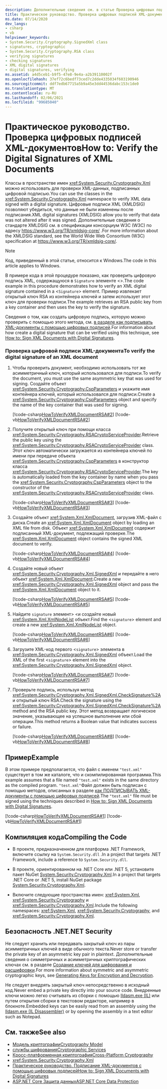 ```yaml
---
description: Дополнительные сведения см. в статье Проверка цифровых подписей XML-документов.
title: Практическое руководство. Проверка цифровых подписей XML-документов
ms.date: 07/14/2020
dev_langs:
- csharp
- vb
helpviewer_keywords:
- System.Security.Cryptography.SignedXml class
- signatures, cryptographic
- System.Security.Cryptography.RSA class
- verifying signatures
- checking signatures
- XML digital signatures
- digital signatures, verifying
ms.assetid: a4d5ceb1-b9f5-47e8-9e4a-a2b39110002f
ms.openlocfilehash: 37ef72c6bedf73ced7c2dde4335034f603190946
ms.sourcegitcommit: ddf7edb67715a5b9a45e3dd44536dabc153c1de0
ms.translationtype: MT
ms.contentlocale: ru-RU
ms.lasthandoff: 02/06/2021
ms.locfileid: "99685040"
---
```

# <a name="how-to-verify-the-digital-signatures-of-xml-documents"></a><span data-ttu-id="ed52b-103">Практическое руководство. Проверка цифровых подписей XML-документов</span><span class="sxs-lookup"><span data-stu-id="ed52b-103">How to: Verify the Digital Signatures of XML Documents</span></span>

<span data-ttu-id="ed52b-104">Классы в пространстве имен <xref:System.Security.Cryptography.Xml> можно использовать для проверки XML-данных, подписанных цифровой подписью.</span><span class="sxs-lookup"><span data-stu-id="ed52b-104">You can use the classes in the <xref:System.Security.Cryptography.Xml> namespace to verify XML data signed with a digital signature.</span></span> <span data-ttu-id="ed52b-105">Цифровые подписи XML (XMLDSIG) позволяют убедиться, что данные не были изменены после подписания.</span><span class="sxs-lookup"><span data-stu-id="ed52b-105">XML digital signatures (XMLDSIG) allow you to verify that data was not altered after it was signed.</span></span> <span data-ttu-id="ed52b-106">Дополнительные сведения о стандарте XMLDSIG см. в спецификации консорциум W3C (W3C) по адресу <https://www.w3.org/TR/xmldsig-core/> .</span><span class="sxs-lookup"><span data-stu-id="ed52b-106">For more information about the XMLDSIG standard, see the World Wide Web Consortium (W3C) specification at <https://www.w3.org/TR/xmldsig-core/>.</span></span>
  
> [!NOTE]
> <span data-ttu-id="ed52b-107">Код, приведенный в этой статье, относится к Windows.</span><span class="sxs-lookup"><span data-stu-id="ed52b-107">The code in this article applies to Windows.</span></span>

<span data-ttu-id="ed52b-108">В примере кода в этой процедуре показано, как проверить цифровую подпись XML, содержащуюся в `Signature` элементе <>.</span><span class="sxs-lookup"><span data-stu-id="ed52b-108">The code example in this procedure demonstrates how to verify an XML digital signature contained in a <`Signature`> element.</span></span>  <span data-ttu-id="ed52b-109">Пример извлекает открытый ключ RSA из контейнера ключей и затем использует этот ключ для проверки подписи.</span><span class="sxs-lookup"><span data-stu-id="ed52b-109">The example retrieves an RSA public key from a key container and then uses the key to verify the signature.</span></span>  
  
<span data-ttu-id="ed52b-110">Сведения о том, как создать цифровую подпись, которую можно проверить с помощью этого метода, см. [в разделе как подписывать XML-документы с помощью цифровых подписей](how-to-sign-xml-documents-with-digital-signatures.md).</span><span class="sxs-lookup"><span data-stu-id="ed52b-110">For information about how create a digital signature that can be verified using this technique, see [How to: Sign XML Documents with Digital Signatures](how-to-sign-xml-documents-with-digital-signatures.md).</span></span>  
  
### <a name="to-verify-the-digital-signature-of-an-xml-document"></a><span data-ttu-id="ed52b-111">Проверка цифровой подписи XML-документа</span><span class="sxs-lookup"><span data-stu-id="ed52b-111">To verify the digital signature of an XML document</span></span>  
  
1. <span data-ttu-id="ed52b-112">Чтобы проверить документ, необходимо использовать тот же асимметричный ключ, который использовался для подписи.</span><span class="sxs-lookup"><span data-stu-id="ed52b-112">To verify the document, you must use the same asymmetric key that was used for signing.</span></span>  <span data-ttu-id="ed52b-113">Создайте объект <xref:System.Security.Cryptography.CspParameters> и укажите имя контейнера ключей, который использовался для подписи.</span><span class="sxs-lookup"><span data-stu-id="ed52b-113">Create a <xref:System.Security.Cryptography.CspParameters> object and specify the name of the key container that was used for signing.</span></span>  
  
     [!code-csharp[HowToVerifyXMLDocumentRSA#2](../../../samples/snippets/csharp/VS_Snippets_CLR/HowToVerifyXMLDocumentRSA/cs/sample.cs#2)]
     [!code-vb[HowToVerifyXMLDocumentRSA#2](../../../samples/snippets/visualbasic/VS_Snippets_CLR/HowToVerifyXMLDocumentRSA/vb/sample.vb#2)]  
  
2. <span data-ttu-id="ed52b-114">Получите открытый ключ при помощи класса <xref:System.Security.Cryptography.RSACryptoServiceProvider>.</span><span class="sxs-lookup"><span data-stu-id="ed52b-114">Retrieve the public key using the <xref:System.Security.Cryptography.RSACryptoServiceProvider> class.</span></span>  <span data-ttu-id="ed52b-115">Этот ключ автоматически загружается из контейнера ключей по имени при передаче объекта <xref:System.Security.Cryptography.CspParameters> в конструктор класса <xref:System.Security.Cryptography.RSACryptoServiceProvider>.</span><span class="sxs-lookup"><span data-stu-id="ed52b-115">The key is automatically loaded from the key container by name when you pass the <xref:System.Security.Cryptography.CspParameters> object to the constructor of the <xref:System.Security.Cryptography.RSACryptoServiceProvider> class.</span></span>  
  
     [!code-csharp[HowToVerifyXMLDocumentRSA#3](../../../samples/snippets/csharp/VS_Snippets_CLR/HowToVerifyXMLDocumentRSA/cs/sample.cs#3)]
     [!code-vb[HowToVerifyXMLDocumentRSA#3](../../../samples/snippets/visualbasic/VS_Snippets_CLR/HowToVerifyXMLDocumentRSA/vb/sample.vb#3)]  
  
3. <span data-ttu-id="ed52b-116">Создайте объект <xref:System.Xml.XmlDocument>, загрузив XML-файл с диска.</span><span class="sxs-lookup"><span data-stu-id="ed52b-116">Create an <xref:System.Xml.XmlDocument> object by loading an XML file from disk.</span></span>  <span data-ttu-id="ed52b-117">Объект <xref:System.Xml.XmlDocument> содержит подписанный XML-документ, подлежащий проверке.</span><span class="sxs-lookup"><span data-stu-id="ed52b-117">The <xref:System.Xml.XmlDocument> object contains the signed XML document to verify.</span></span>  
  
     [!code-csharp[HowToVerifyXMLDocumentRSA#4](../../../samples/snippets/csharp/VS_Snippets_CLR/HowToVerifyXMLDocumentRSA/cs/sample.cs#4)]
     [!code-vb[HowToVerifyXMLDocumentRSA#4](../../../samples/snippets/visualbasic/VS_Snippets_CLR/HowToVerifyXMLDocumentRSA/vb/sample.vb#4)]  
  
4. <span data-ttu-id="ed52b-118">Создайте новый объект <xref:System.Security.Cryptography.Xml.SignedXml> и передайте в него объект <xref:System.Xml.XmlDocument>.</span><span class="sxs-lookup"><span data-stu-id="ed52b-118">Create a new <xref:System.Security.Cryptography.Xml.SignedXml> object and pass the <xref:System.Xml.XmlDocument> object to it.</span></span>  
  
     [!code-csharp[HowToVerifyXMLDocumentRSA#5](../../../samples/snippets/csharp/VS_Snippets_CLR/HowToVerifyXMLDocumentRSA/cs/sample.cs#5)]
     [!code-vb[HowToVerifyXMLDocumentRSA#5](../../../samples/snippets/visualbasic/VS_Snippets_CLR/HowToVerifyXMLDocumentRSA/vb/sample.vb#5)]  
  
5. <span data-ttu-id="ed52b-119">Найдите `signature` элемент> <и создайте новый <xref:System.Xml.XmlNodeList> объект.</span><span class="sxs-lookup"><span data-stu-id="ed52b-119">Find the <`signature`> element and create a new <xref:System.Xml.XmlNodeList> object.</span></span>  
  
     [!code-csharp[HowToVerifyXMLDocumentRSA#6](../../../samples/snippets/csharp/VS_Snippets_CLR/HowToVerifyXMLDocumentRSA/cs/sample.cs#6)]
     [!code-vb[HowToVerifyXMLDocumentRSA#6](../../../samples/snippets/visualbasic/VS_Snippets_CLR/HowToVerifyXMLDocumentRSA/vb/sample.vb#6)]  
  
6. <span data-ttu-id="ed52b-120">Загрузите XML-код первого <`signature`> элемента в <xref:System.Security.Cryptography.Xml.SignedXml> объект.</span><span class="sxs-lookup"><span data-stu-id="ed52b-120">Load the XML of the first <`signature`> element into the <xref:System.Security.Cryptography.Xml.SignedXml> object.</span></span>  
  
     [!code-csharp[HowToVerifyXMLDocumentRSA#7](../../../samples/snippets/csharp/VS_Snippets_CLR/HowToVerifyXMLDocumentRSA/cs/sample.cs#7)]
     [!code-vb[HowToVerifyXMLDocumentRSA#7](../../../samples/snippets/visualbasic/VS_Snippets_CLR/HowToVerifyXMLDocumentRSA/vb/sample.vb#7)]  
  
7. <span data-ttu-id="ed52b-121">Проверьте подпись, используя  метод <xref:System.Security.Cryptography.Xml.SignedXml.CheckSignature%2A> и открытый ключ RSA.</span><span class="sxs-lookup"><span data-stu-id="ed52b-121">Check the signature using the <xref:System.Security.Cryptography.Xml.SignedXml.CheckSignature%2A> method and the RSA public key.</span></span>  <span data-ttu-id="ed52b-122">Этот метод возвращает логическое значение, указывающее на успешное выполнение или сбой операции.</span><span class="sxs-lookup"><span data-stu-id="ed52b-122">This method returns a Boolean value that indicates success or failure.</span></span>  
  
     [!code-csharp[HowToVerifyXMLDocumentRSA#8](../../../samples/snippets/csharp/VS_Snippets_CLR/HowToVerifyXMLDocumentRSA/cs/sample.cs#8)]
     [!code-vb[HowToVerifyXMLDocumentRSA#8](../../../samples/snippets/visualbasic/VS_Snippets_CLR/HowToVerifyXMLDocumentRSA/vb/sample.vb#8)]  
  
## <a name="example"></a><span data-ttu-id="ed52b-123">Пример</span><span class="sxs-lookup"><span data-stu-id="ed52b-123">Example</span></span>

<span data-ttu-id="ed52b-124">В этом примере предполагается, что файл с именем `"test.xml"` существует в том же каталоге, что и скомпилированная программа.</span><span class="sxs-lookup"><span data-stu-id="ed52b-124">This example assumes that a file named `"test.xml"` exists in the same directory as the compiled program.</span></span>  <span data-ttu-id="ed52b-125">`"test.xml"`Файл должен быть подписан с помощью методов, описанных в разделе [как ПОДПИСЫВАТЬ XML-документы с помощью цифровых подписей](how-to-sign-xml-documents-with-digital-signatures.md).</span><span class="sxs-lookup"><span data-stu-id="ed52b-125">The `"test.xml"` file must be signed using the techniques described in [How to: Sign XML Documents with Digital Signatures](how-to-sign-xml-documents-with-digital-signatures.md).</span></span>  
  
[!code-csharp[HowToVerifyXMLDocumentRSA#1](../../../samples/snippets/csharp/VS_Snippets_CLR/HowToVerifyXMLDocumentRSA/cs/sample.cs#1)]
[!code-vb[HowToVerifyXMLDocumentRSA#1](../../../samples/snippets/visualbasic/VS_Snippets_CLR/HowToVerifyXMLDocumentRSA/vb/sample.vb#1)]  
  
## <a name="compiling-the-code"></a><span data-ttu-id="ed52b-126">Компиляция кода</span><span class="sxs-lookup"><span data-stu-id="ed52b-126">Compiling the Code</span></span>  
  
- <span data-ttu-id="ed52b-127">В проекте, предназначенном для платформа .NET Framework, включите ссылку на `System.Security.dll` .</span><span class="sxs-lookup"><span data-stu-id="ed52b-127">In a project that targets .NET Framework, include a reference to `System.Security.dll`.</span></span>

- <span data-ttu-id="ed52b-128">В проекте, ориентированном на .NET Core или .NET 5, установите пакет NuGet [System.Security.Cryptography.Xml](https://www.nuget.org/packages/System.Security.Cryptography.Xml).</span><span class="sxs-lookup"><span data-stu-id="ed52b-128">In a project that targets .NET Core or .NET 5, install NuGet package [System.Security.Cryptography.Xml](https://www.nuget.org/packages/System.Security.Cryptography.Xml).</span></span>
  
- <span data-ttu-id="ed52b-129">Включите следующие пространства имен: <xref:System.Xml>, <xref:System.Security.Cryptography> и <xref:System.Security.Cryptography.Xml>.</span><span class="sxs-lookup"><span data-stu-id="ed52b-129">Include the following namespaces: <xref:System.Xml>, <xref:System.Security.Cryptography>, and <xref:System.Security.Cryptography.Xml>.</span></span>  
  
## <a name="net-security"></a><span data-ttu-id="ed52b-130">Безопасность .NET</span><span class="sxs-lookup"><span data-stu-id="ed52b-130">.NET Security</span></span>

<span data-ttu-id="ed52b-131">Не следует хранить или передавать закрытый ключ из пары асимметричных ключей в виде обычного текста.</span><span class="sxs-lookup"><span data-stu-id="ed52b-131">Never store or transfer the private key of an asymmetric key pair in plaintext.</span></span>  <span data-ttu-id="ed52b-132">Дополнительные сведения о симметричных и асимметричных криптографических ключах см. в разделе [Создание ключей для шифрования и расшифровки](generating-keys-for-encryption-and-decryption.md).</span><span class="sxs-lookup"><span data-stu-id="ed52b-132">For more information about symmetric and asymmetric cryptographic keys, see [Generating Keys for Encryption and Decryption](generating-keys-for-encryption-and-decryption.md).</span></span>  
  
<span data-ttu-id="ed52b-133">Не следует внедрять закрытый ключ непосредственно в исходный код.</span><span class="sxs-lookup"><span data-stu-id="ed52b-133">Never embed a private key directly into your source code.</span></span>  <span data-ttu-id="ed52b-134">Внедренные ключи можно легко считывать из сборки с помощью [Ildasm.exe (IL)](../../framework/tools/ildasm-exe-il-disassembler.md) или путем открытия сборки в текстовом редакторе, например в блокноте.</span><span class="sxs-lookup"><span data-stu-id="ed52b-134">Embedded keys can be easily read from an assembly using the [Ildasm.exe (IL Disassembler)](../../framework/tools/ildasm-exe-il-disassembler.md) or by opening the assembly in a text editor such as Notepad.</span></span>  
  
## <a name="see-also"></a><span data-ttu-id="ed52b-135">См. также</span><span class="sxs-lookup"><span data-stu-id="ed52b-135">See also</span></span>

- [<span data-ttu-id="ed52b-136">Модель криптографии</span><span class="sxs-lookup"><span data-stu-id="ed52b-136">Cryptography Model</span></span>](cryptography-model.md)
- [<span data-ttu-id="ed52b-137">службы шифрования</span><span class="sxs-lookup"><span data-stu-id="ed52b-137">Cryptographic Services</span></span>](cryptographic-services.md)
- [<span data-ttu-id="ed52b-138">Кросс-платформенная криптография</span><span class="sxs-lookup"><span data-stu-id="ed52b-138">Cross-Platform Cryptography</span></span>](cross-platform-cryptography.md)
- <xref:System.Security.Cryptography.Xml>
- [<span data-ttu-id="ed52b-139">Практическое руководство. Подписание XML-документов с помощью цифровых подписей</span><span class="sxs-lookup"><span data-stu-id="ed52b-139">How to: Sign XML Documents with Digital Signatures</span></span>](how-to-sign-xml-documents-with-digital-signatures.md)
- [<span data-ttu-id="ed52b-140">ASP.NET Core Защита данных</span><span class="sxs-lookup"><span data-stu-id="ed52b-140">ASP.NET Core Data Protection</span></span>](/aspnet/core/security/data-protection/introduction)
